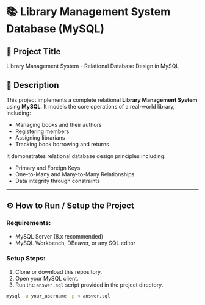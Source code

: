 # 📚 Library Management System Database (MySQL)

## 📌 Project Title
Library Management System - Relational Database Design in MySQL

## 📖 Description
This project implements a complete relational **Library Management System** using **MySQL**. It models the core operations of a real-world library, including:

- Managing books and their authors
- Registering members
- Assigning librarians
- Tracking book borrowing and returns

It demonstrates relational database design principles including:
- Primary and Foreign Keys
- One-to-Many and Many-to-Many Relationships
- Data integrity through constraints

---

## ⚙️ How to Run / Setup the Project

### Requirements:
- MySQL Server (8.x recommended)
- MySQL Workbench, DBeaver, or any SQL editor

### Setup Steps:

1. Clone or download this repository.
2. Open your MySQL client.
3. Run the `answer.sql` script provided in the project directory.

```bash
mysql -u your_username -p < answer.sql
